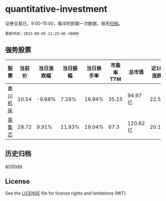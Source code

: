 # quantitative-investment

证券交易日，9:00-15:00，每半时抓取一次数据，按天[归档](archives)。

`更新时间：2022-08-05 12:23:46 +0800`

## 强势股票

|股票|当前价|当日涨跌幅|当日振幅|当日换手率|市盈率TTM|总市值|近10日涨跌幅|
|----|----|----|----|----|----|----|----|
|[秦川机床](https://xueqiu.com/S/SZ000837)|10.54|-9.68%|7.28%|16.94%|35.15|94.97亿|22.56%|
|[英集芯](https://xueqiu.com/S/SH688209)|28.72|9.91%|11.83%|19.04%|67.3|120.62亿|20.17%|

## 历史归档

[archives](archives)

## License

See the [LICENSE](LICENSE) file for license rights and limitations (MIT).